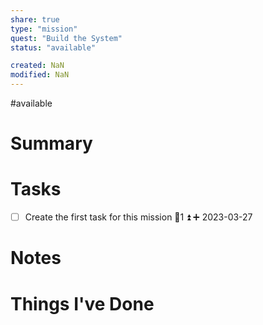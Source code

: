 ```yaml
---
share: true
type: "mission"
quest: "Build the System"
status: "available"

created: NaN 
modified: NaN
---
```

#available 
# Summary

# Tasks
- [ ] Create the first task for this mission 🥄1 ⏫ ➕ 2023-03-27

# Notes

# Things I've Done